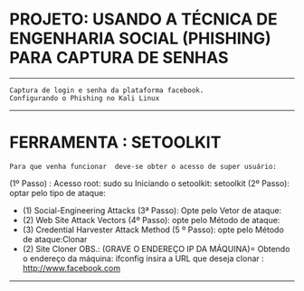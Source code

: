 # PROJETO: USANDO A TÉCNICA DE ENGENHARIA SOCIAL (PHISHING) PARA CAPTURA DE SENHAS
-----------------------------------------------------------
    Captura de login e senha da plataforma facebook.
    Configurando o Phishing no Kali Linux
-----------------------------------------------------------
# FERRAMENTA : SETOOLKIT 
    Para que venha funcionar  deve-se obter o acesso de super usuário: 
(1º Passo) : Acesso root: sudo su
    Iniciando o setoolkit: setoolkit
(2º Passo): optar pelo tipo de ataque: 
 * (1) Social-Engineering Attacks
(3ª Passo): Opte pelo Vetor de ataque:
 * (2) Web Site Attack Vectors
(4º Passo): opte pelo Método de ataque:
 * (3) Credential Harvester Attack Method 
(5 º Passo): opte pelo Método de ataque:Clonar
 * (2) Site Cloner
OBS.: (GRAVE O ENDEREÇO IP DA MÁQUINA)= Obtendo o endereço da máquina: ifconfig
  insira a URL que deseja clonar : http://www.facebook.com

  -----------------------------------------------------------------------

